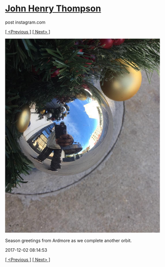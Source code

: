 # [John Henry Thompson](../README.md)
post instagram.com

[[ <Previous ]](2017-12-05-2.md) [[ Next> ]](2017-11-29-1.md)

[![](../media/2017-12-02/Season-greetings-from-Ardmore-as-we-complete-another-orbit.jpg)](../README.md)

Season greetings from Ardmore as we complete another orbit.

2017-12-02 08:14:53

[[ <Previous ]](2017-12-05-2.md) [[ Next> ]](2017-11-29-1.md)
